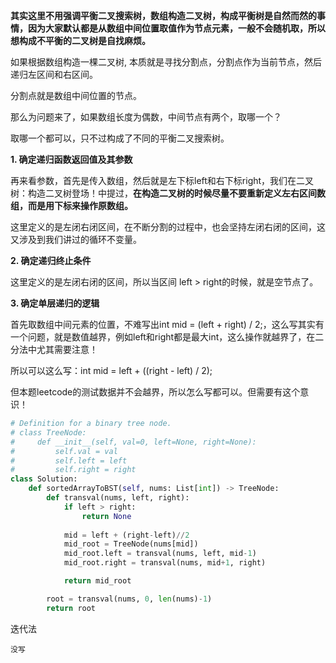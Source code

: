 **其实这里不用强调平衡二叉搜索树，数组构造二叉树，构成平衡树是自然而然的事情，因为大家默认都是从数组中间位置取值作为节点元素，一般不会随机取，所以想构成不平衡的二叉树是自找麻烦。**

如果根据数组构造一棵二叉树, 本质就是寻找分割点，分割点作为当前节点，然后递归左区间和右区间。

分割点就是数组中间位置的节点。

那么为问题来了，如果数组长度为偶数，中间节点有两个，取哪一个？

取哪一个都可以，只不过构成了不同的平衡二叉搜索树。

**1. 确定递归函数返回值及其参数**

再来看参数，首先是传入数组，然后就是左下标left和右下标right，我们在二叉树：构造二叉树登场！中提过，**在构造二叉树的时候尽量不要重新定义左右区间数组，而是用下标来操作原数组。**

这里定义的是左闭右闭区间，在不断分割的过程中，也会坚持左闭右闭的区间，这又涉及到我们讲过的循环不变量。

**2. 确定递归终止条件**

这里定义的是左闭右闭的区间，所以当区间 left > right的时候，就是空节点了。

**3. 确定单层递归的逻辑**

首先取数组中间元素的位置，不难写出int mid = (left + right) / 2;，这么写其实有一个问题，就是数值越界，例如left和right都是最大int，这么操作就越界了，在二分法中尤其需要注意！

所以可以这么写：int mid = left + ((right - left) / 2);

但本题leetcode的测试数据并不会越界，所以怎么写都可以。但需要有这个意识！

```python
# Definition for a binary tree node.
# class TreeNode:
#     def __init__(self, val=0, left=None, right=None):
#         self.val = val
#         self.left = left
#         self.right = right
class Solution:
    def sortedArrayToBST(self, nums: List[int]) -> TreeNode:
        def transval(nums, left, right):
            if left > right:
                return None
            
            mid = left + (right-left)//2
            mid_root = TreeNode(nums[mid])
            mid_root.left = transval(nums, left, mid-1)
            mid_root.right = transval(nums, mid+1, right)

            return mid_root

        root = transval(nums, 0, len(nums)-1)
        return root
```

迭代法

```
没写
```
